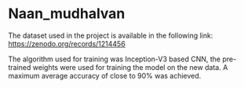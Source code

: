# Naan_mudhalvan

The dataset used in the project is available in the following link:
https://zenodo.org/records/1214456

The algorithm used for training was Inception-V3 based CNN, the pre-trained weights were used for training the model on the new data.
A maximum average accuracy of close to 90% was achieved.
